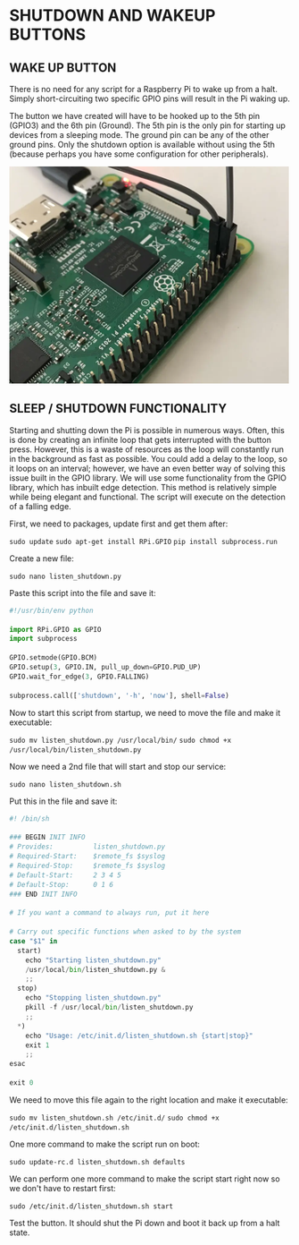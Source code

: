 # SHUTDOWN AND WAKEUP BUTTONS

## WAKE UP BUTTON

There is no need for any script for a Raspberry Pi to wake up from a halt.
Simply short-circuiting two specific GPIO pins will result in the Pi waking up.

The button we have created will have to be hooked up to the 5th pin (GPIO3) and the 6th pin (Ground). The 5th pin is the only pin for starting up devices from a sleeping mode. The ground pin can be any of the other ground pins. Only the shutdown option is available without using the 5th (because perhaps you have some configuration for other peripherals).

![img.png](../assets/pins_shutdown_button.png)

## SLEEP / SHUTDOWN FUNCTIONALITY

Starting and shutting down the Pi is possible in numerous ways. Often,  this is done by creating an infinite loop that gets
interrupted with the button press.
However, this is a waste of resources as the loop will constantly run in the background as fast as possible.
You could add a delay to the loop, so it  loops on an interval; however, we have an even better way of solving this
issue built in the GPIO library.
We will use some functionality from the GPIO library, which has inbuilt edge detection.
This method is relatively simple while being elegant and functional. The script will execute on the detection of a falling edge.

First, we need to packages, update first and get them after:

`sudo update`
`sudo apt-get install RPi.GPIO`
`pip install subprocess.run`

Create a new file:

`sudo nano listen_shutdown.py`

Paste this script into the file and save it:

```python
#!/usr/bin/env python

import RPi.GPIO as GPIO
import subprocess

GPIO.setmode(GPIO.BCM)
GPIO.setup(3, GPIO.IN, pull_up_down=GPIO.PUD_UP)
GPIO.wait_for_edge(3, GPIO.FALLING)

subprocess.call(['shutdown', '-h', 'now'], shell=False)
```

Now to start this script from startup, we need to move the file and make it executable:

`sudo mv listen_shutdown.py /usr/local/bin/`
`sudo chmod +x /usr/local/bin/listen_shutdown.py`

Now we need a 2nd file that will start and stop our service:

`sudo nano listen_shutdown.sh`

Put this in the file and save it:

```python
#! /bin/sh

### BEGIN INIT INFO
# Provides:          listen_shutdown.py
# Required-Start:    $remote_fs $syslog
# Required-Stop:     $remote_fs $syslog
# Default-Start:     2 3 4 5
# Default-Stop:      0 1 6
### END INIT INFO

# If you want a command to always run, put it here

# Carry out specific functions when asked to by the system
case "$1" in
  start)
    echo "Starting listen_shutdown.py"
    /usr/local/bin/listen_shutdown.py &
    ;;
  stop)
    echo "Stopping listen_shutdown.py"
    pkill -f /usr/local/bin/listen_shutdown.py
    ;;
  *)
    echo "Usage: /etc/init.d/listen_shutdown.sh {start|stop}"
    exit 1
    ;;
esac

exit 0
```

We need to move this file again to the right location and make it executable:

`sudo mv listen_shutdown.sh /etc/init.d/`
`sudo chmod +x /etc/init.d/listen_shutdown.sh`

One more command to make the script run on boot:

`sudo update-rc.d listen_shutdown.sh defaults`

We can perform one more command to make the script start right now so we don't have to restart
 first:

`sudo /etc/init.d/listen_shutdown.sh start`

Test the button. It should shut the Pi down and boot it back up from a halt state.
